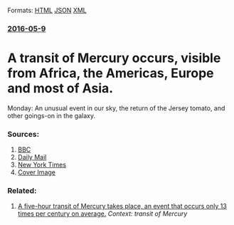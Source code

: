 
Formats: [HTML](/news/2016/05/9/a-transit-of-mercury-occurs-visible-from-africa-the-americas-europe-and-most-of-asia.html)  [JSON](/news/2016/05/9/a-transit-of-mercury-occurs-visible-from-africa-the-americas-europe-and-most-of-asia.json)  [XML](/news/2016/05/9/a-transit-of-mercury-occurs-visible-from-africa-the-americas-europe-and-most-of-asia.xml)  

### [2016-05-9](/news/2016/05/9/index.md)

#  A transit of Mercury occurs, visible from Africa, the Americas, Europe and most of Asia. 

Monday: An unusual event in our sky, the return of the Jersey tomato, and other goings-on in the galaxy.


### Sources:

1. [BBC](http://www.bbc.com/news/science-environment-36228327)
2. [Daily Mail](http://www.dailymail.co.uk/sciencetech/article-3580167/Will-spot-Mercury-crossing-sun.html)
3. [New York Times](https://www.nytimes.com/2016/05/09/nyregion/new-york-today-mercury-on-the-move.html)
3. [Cover Image](https://static01.nyt.com/images/2016/05/09/nyregion/09NYTODAY-alt/09NYTODAY-alt-facebookJumbo.jpg)

### Related:

1. [ A five-hour transit of Mercury takes place, an event that occurs only 13 times per century on average.](/news/2003/05/7/a-five-hour-transit-of-mercury-takes-place-an-event-that-occurs-only-13-times-per-century-on-average.md) _Context: transit of Mercury_
